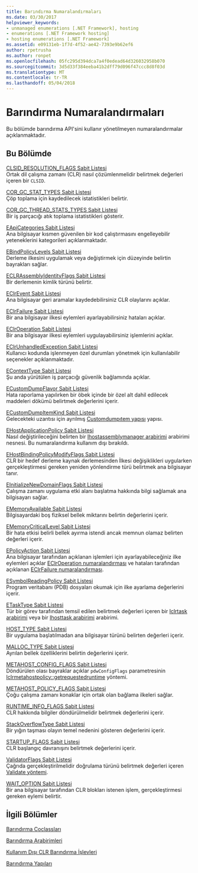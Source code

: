 ```yaml
---
title: Barındırma Numaralandırmaları
ms.date: 03/30/2017
helpviewer_keywords:
- unmanaged enumerations [.NET Framework], hosting
- enumerations [.NET Framework hosting]
- hosting enumerations [.NET Framework]
ms.assetid: e09131eb-1f7d-4f52-ae42-7393e9b62ef6
author: rpetrusha
ms.author: ronpet
ms.openlocfilehash: 05fc295d394dca7a4f0edead64d326032958b070
ms.sourcegitcommit: 3d5d33f384eeba41b2dff79d096f47ccc8d8f03d
ms.translationtype: MT
ms.contentlocale: tr-TR
ms.lasthandoff: 05/04/2018
---
```

# <a name="hosting-enumerations"></a>Barındırma Numaralandırmaları
Bu bölümde barındırma API'sini kullanır yönetilmeyen numaralandırmalar açıklanmaktadır.  
  
## <a name="in-this-section"></a>Bu Bölümde  
 [CLSID_RESOLUTION_FLAGS Sabit Listesi](../../../../docs/framework/unmanaged-api/hosting/clsid-resolution-flags-enumeration.md)  
 Ortak dil çalışma zamanı (CLR) nasıl çözümlenmelidir belirtmek değerleri içeren bir `CLSID`.  
  
 [COR_GC_STAT_TYPES Sabit Listesi](../../../../docs/framework/unmanaged-api/hosting/cor-gc-stat-types-enumeration.md)  
 Çöp toplama için kaydedilecek istatistikleri belirtir.  
  
 [COR_GC_THREAD_STATS_TYPES Sabit Listesi](../../../../docs/framework/unmanaged-api/hosting/cor-gc-thread-stats-types-enumeration.md)  
 Bir iş parçacığı atık toplama istatistikleri gösterir.  
  
 [EApiCategories Sabit Listesi](../../../../docs/framework/unmanaged-api/hosting/eapicategories-enumeration.md)  
 Ana bilgisayar kısmen güvenilen bir kod çalıştırmasını engelleyebilir yeteneklerini kategorileri açıklanmaktadır.  
  
 [EBindPolicyLevels Sabit Listesi](../../../../docs/framework/unmanaged-api/hosting/ebindpolicylevels-enumeration.md)  
 Derleme ilkesini uygulamak veya değiştirmek için düzeyinde belirtin bayrakları sağlar.  
  
 [ECLRAssemblyIdentityFlags Sabit Listesi](../../../../docs/framework/unmanaged-api/hosting/eclrassemblyidentityflags-enumeration.md)  
 Bir derlemenin kimlik türünü belirtir.  
  
 [EClrEvent Sabit Listesi](../../../../docs/framework/unmanaged-api/hosting/eclrevent-enumeration.md)  
 Ana bilgisayar geri aramalar kaydedebilirsiniz CLR olaylarını açıklar.  
  
 [EClrFailure Sabit Listesi](../../../../docs/framework/unmanaged-api/hosting/eclrfailure-enumeration.md)  
 Bir ana bilgisayar ilkesi eylemleri ayarlayabilirsiniz hataları açıklar.  
  
 [EClrOperation Sabit Listesi](../../../../docs/framework/unmanaged-api/hosting/eclroperation-enumeration.md)  
 Bir ana bilgisayar ilkesi eylemleri uygulayabilirsiniz işlemlerini açıklar.  
  
 [EClrUnhandledException Sabit Listesi](../../../../docs/framework/unmanaged-api/hosting/eclrunhandledexception-enumeration.md)  
 Kullanıcı kodunda işlenmeyen özel durumları yönetmek için kullanılabilir seçenekler açıklanmaktadır.  
  
 [EContextType Sabit Listesi](../../../../docs/framework/unmanaged-api/hosting/econtexttype-enumeration.md)  
 Şu anda yürütülen iş parçacığı güvenlik bağlamında açıklar.  
  
 [ECustomDumpFlavor Sabit Listesi](../../../../docs/framework/unmanaged-api/hosting/ecustomdumpflavor-enumeration.md)  
 Hata raporlama yapılırken bir öbek içinde bir özel alt dahil edilecek maddeleri dökümü belirtmek değerlerini içerir.  
  
 [ECustomDumpItemKind Sabit Listesi](../../../../docs/framework/unmanaged-api/hosting/ecustomdumpitemkind-enumeration.md)  
 Gelecekteki uzantısı için ayrılmış [Customdumpıtem yapısı](../../../../docs/framework/unmanaged-api/hosting/customdumpitem-structure.md) yapısı.  
  
 [EHostApplicationPolicy Sabit Listesi](../../../../docs/framework/unmanaged-api/hosting/ehostapplicationpolicy-enumeration.md)  
 Nasıl değiştirileceğini belirten bir [Ihostassemblymanager arabirimi](../../../../docs/framework/unmanaged-api/hosting/ihostassemblymanager-interface.md) arabirimi nesnesi. Bu numaralandırma kullanım dışı bırakıldı.  
  
 [EHostBindingPolicyModifyFlags Sabit Listesi](../../../../docs/framework/unmanaged-api/hosting/ehostbindingpolicymodifyflags-enumeration.md)  
 CLR bir hedef derleme kaynak derlemesinden İlkesi değişiklikleri uygularken gerçekleştirmesi gereken yeniden yönlendirme türü belirtmek ana bilgisayar tanır.  
  
 [EInitializeNewDomainFlags Sabit Listesi](../../../../docs/framework/unmanaged-api/hosting/einitializenewdomainflags-enumeration.md)  
 Çalışma zamanı uygulama etki alanı başlatma hakkında bilgi sağlamak ana bilgisayarı sağlar.  
  
 [EMemoryAvailable Sabit Listesi](../../../../docs/framework/unmanaged-api/hosting/ememoryavailable-enumeration.md)  
 Bilgisayardaki boş fiziksel bellek miktarını belirtin değerlerini içerir.  
  
 [EMemoryCriticalLevel Sabit Listesi](../../../../docs/framework/unmanaged-api/hosting/ememorycriticallevel-enumeration.md)  
 Bir hata etkisi belirli bellek ayırma istendi ancak memnun olamaz belirten değerleri içerir.  
  
 [EPolicyAction Sabit Listesi](../../../../docs/framework/unmanaged-api/hosting/epolicyaction-enumeration.md)  
 Ana bilgisayar tarafından açıklanan işlemleri için ayarlayabileceğiniz ilke eylemleri açıklar [EClrOperation numaralandırması](../../../../docs/framework/unmanaged-api/hosting/eclroperation-enumeration.md) ve hataları tarafından açıklanan [EClrFailure numaralandırması](../../../../docs/framework/unmanaged-api/hosting/eclrfailure-enumeration.md).  
  
 [ESymbolReadingPolicy Sabit Listesi](../../../../docs/framework/unmanaged-api/hosting/esymbolreadingpolicy-enumeration.md)  
 Program veritabanı (PDB) dosyaları okumak için ilke ayarlama değerlerini içerir.  
  
 [ETaskType Sabit Listesi](../../../../docs/framework/unmanaged-api/hosting/etasktype-enumeration.md)  
 Tür bir görev tarafından temsil edilen belirtmek değerleri içeren bir [Iclrtask arabirimi](../../../../docs/framework/unmanaged-api/hosting/iclrtask-interface.md) veya bir [Ihosttask arabirimi](../../../../docs/framework/unmanaged-api/hosting/ihosttask-interface.md) arabirimi.  
  
 [HOST_TYPE Sabit Listesi](../../../../docs/framework/unmanaged-api/hosting/host-type-enumeration.md)  
 Bir uygulama başlatılmadan ana bilgisayar türünü belirten değerleri içerir.  
  
 [MALLOC_TYPE Sabit Listesi](../../../../docs/framework/unmanaged-api/hosting/malloc-type-enumeration.md)  
 Ayrılan bellek özelliklerini belirtin değerlerini içerir.  
  
 [METAHOST_CONFIG_FLAGS Sabit Listesi](../../../../docs/framework/unmanaged-api/hosting/metahost-config-flags-enumeration.md)  
 Döndürülen olası bayraklar açıklar `pdwConfigFlags` parametresinin [Iclrmetahostpolicy::getrequestedruntime](../../../../docs/framework/unmanaged-api/hosting/iclrmetahostpolicy-getrequestedruntime-method.md) yöntemi.  
  
 [METAHOST_POLICY_FLAGS Sabit Listesi](../../../../docs/framework/unmanaged-api/hosting/metahost-policy-flags-enumeration.md)  
 Çoğu çalışma zamanı konaklar için ortak olan bağlama ilkeleri sağlar.  
  
 [RUNTIME_INFO_FLAGS Sabit Listesi](../../../../docs/framework/unmanaged-api/hosting/runtime-info-flags-enumeration.md)  
 CLR hakkında bilgiler döndürülmelidir belirtmek değerlerini içerir.  
  
 [StackOverflowType Sabit Listesi](../../../../docs/framework/unmanaged-api/hosting/stackoverflowtype-enumeration.md)  
 Bir yığın taşması olayın temel nedenini gösteren değerlerini içerir.  
  
 [STARTUP_FLAGS Sabit Listesi](../../../../docs/framework/unmanaged-api/hosting/startup-flags-enumeration.md)  
 CLR başlangıç davranışını belirtmek değerlerini içerir.  
  
 [ValidatorFlags Sabit Listesi](../../../../docs/framework/unmanaged-api/hosting/validatorflags-enumeration.md)  
 Çağrıda gerçekleştirilmelidir doğrulama türünü belirtmek değerleri içeren [Validate yöntemi](../../../../docs/framework/unmanaged-api/hosting/iclrvalidator-validate-method.md).  
  
 [WAIT_OPTION Sabit Listesi](../../../../docs/framework/unmanaged-api/hosting/wait-option-enumeration.md)  
 Bir ana bilgisayar tarafından CLR blokları istenen işlem, gerçekleştirmesi gereken eylemi belirtir.  
  
## <a name="related-sections"></a>İlgili Bölümler  
 [Barındırma Coclassları](../../../../docs/framework/unmanaged-api/hosting/hosting-coclasses.md)  
  
 [Barındırma Arabirimleri](../../../../docs/framework/unmanaged-api/hosting/hosting-interfaces.md)  
  
 [Kullanım Dışı CLR Barındırma İşlevleri](../../../../docs/framework/unmanaged-api/hosting/deprecated-clr-hosting-functions.md)  
  
 [Barındırma Yapıları](../../../../docs/framework/unmanaged-api/hosting/hosting-structures.md)
